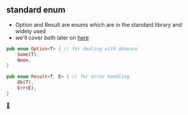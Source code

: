 ## standard enum

* Option and Result are enums which are in the standard library and widely used
* we'll cover both later on <a href="#/14/3">here</a>

```Rust
pub enum Option<T> { // for dealing with absence
    Some(T),
    None,
}

pub enum Result<T, E> { // for error handling
    Ok(T),
    Err(E),
}
```

[📒](https://doc.rust-lang.org/book/ch06-01-defining-an-enum.html#the-option-enum-and-its-advantages-over-null-values)